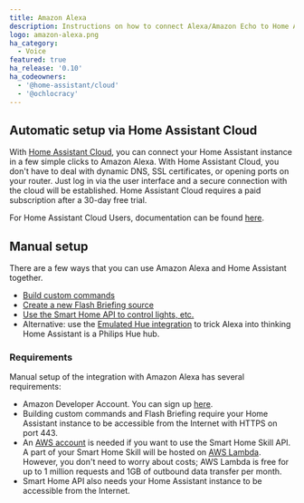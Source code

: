 ```yaml
---
title: Amazon Alexa
description: Instructions on how to connect Alexa/Amazon Echo to Home Assistant.
logo: amazon-alexa.png
ha_category:
  - Voice
featured: true
ha_release: '0.10'
ha_codeowners:
  - '@home-assistant/cloud'
  - '@ochlocracy'
---
```


## Automatic setup via Home Assistant Cloud

With [Home Assistant Cloud](/cloud/), you can connect your Home Assistant instance in a few simple clicks to Amazon Alexa. With Home Assistant Cloud, you don't have to deal with dynamic DNS, SSL certificates, or opening ports on your router. Just log in via the user interface and a secure connection with the cloud will be established. Home Assistant Cloud requires a paid subscription after a 30-day free trial.

For Home Assistant Cloud Users, documentation can be found [here](https://www.nabucasa.com/config/amazon_alexa/).

## Manual setup

There are a few ways that you can use Amazon Alexa and Home Assistant together.

- [Build custom commands](/integrations/alexa.intent/)
- [Create a new Flash Briefing source](/integrations/alexa.flash_briefings/)
- [Use the Smart Home API to control lights, etc.](/integrations/alexa.smart_home/)
- Alternative: use the [Emulated Hue integration][emulated-hue-component] to trick Alexa into thinking Home Assistant is a Philips Hue hub.

### Requirements

Manual setup of the integration with Amazon Alexa has several requirements:

- Amazon Developer Account. You can sign up [here][amazon-dev-console].
- Building custom commands and Flash Briefing require your Home Assistant instance to be accessible from the Internet with HTTPS on port 443.
- An [AWS account](https://aws.amazon.com/free/) is needed if you want to use the Smart Home Skill API. A part of your Smart Home Skill will be hosted on [AWS Lambda](https://aws.amazon.com/lambda/pricing/). However, you don't need to worry about costs; AWS Lambda is free for up to 1 million requests and 1GB of outbound data transfer per month.
- Smart Home API also needs your Home Assistant instance to be accessible from the Internet.

[amazon-dev-console]: https://developer.amazon.com
[emulated-hue-component]: /integrations/emulated_hue/
